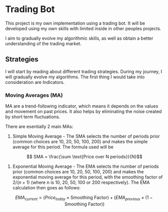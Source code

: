 # Trading Bot

This project is my own implementation using a trading bot. It will be developed using my own skills with limited inside in other peoples projects.

I aim to gradually evolve my algorithmic skills, as well as obtain a better understanding of the trading market. 

## Strategies

I will start by reading about different trading strategies. During my journey, I will gradually evolve my algorithms. The first thing I would take into consideration are Indicators.

### Moving Averages (MA)

MA are a trend-following indicator, which means it depends on the values and movement on past prices. It also helps by eliminating the noise created by short term fluctuations.

There are esentially 2 main MAs: 

1. Simple Moving Average - The SMA selects the number of periods prior (common choices are 10, 20, 50, 100, 200) and makes the simple average for this period. The formula used will be 

$$ SMA = \frac{\sum \text{Price over N periods}}{N}$$

1. Exponential Moving Average - The EMA selects the number of periods prior (common choices are 10, 20, 50, 100, 200) and makes the exponential moving average for this period, with the smoothing factor of $2/(n + 1)$ (where n is 10, 20, 50, 100 or 200 respectively). The EMA calculation then goes as follows:

$$ EMA_{current} = (Price_{today} \times \text{Smoothing Factor}) + (EMA_{previous} \times (1 - \text{Smoothing Factor}))$$ 



